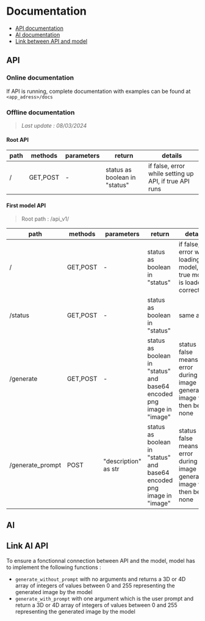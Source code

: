 # Documentation
- [API documentation](#API)
- [AI documentation](#AI)
- [Link between API and model](#Link-AI-API)

## API
### Online documentation
If API is running, complete documentation with examples can be found at `<app_adress>/docs`
### Offline documentation
> *Last update : 08/03/2024*
#### Root API
| path | methods | parameters | return | details |
|---|---|---|---|---|
| / | GET,POST | - | status as boolean in "status" | if false, error while setting up API, if true API runs |
#### First model API
> Root path : /api_v1/

| path | methods | parameters | return | details |
|---|---|---|---|---|
| / | GET,POST|  - | status as boolean in "status" | if false, error while loading model, if true model is loaded correctly |
| /status | GET,POST| - | status as boolean in "status" | same as / |
| /generate | GET,POST | - | status as boolean in "status" and base64 encoded png image in "image" | status = false means error during image generation, image will then be none|
| /generate_prompt | POST | "description" as str | status as boolean in "status" and base64 encoded png image in "image" | status = false means error during image generation, image will then be none|

## AI

## Link AI API
To ensure a fonctionnal connection between API and the model, model has to implement the following functions :
- `generate_without_prompt` with no arguments and returns a 3D or 4D array of integers of values between 0 and 255 representing the generated image by the model
- `generate_with_prompt` with one argument which is the user prompt and return a 3D or 4D array of integers of values between 0 and 255 representing the generated image by the model